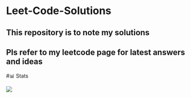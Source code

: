 # Leet-Code-Solutions

## This repository is to note my solutions
## Pls refer to my leetcode page for latest answers and ideas

#📊 Stats

<img src="https://leetcard.jacoblin.cool/nithishariyha02467?theme=dark&font=Rhodium%20Libre&ext=heatmap">
